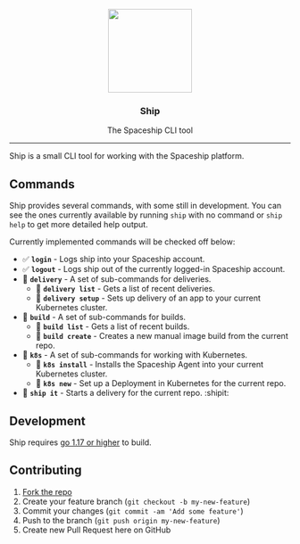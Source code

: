 <p align="center">
  <img src="https://static.onspaceship.com/FullColor.svg" width="150">
</p>

<h3 align="center">
  Ship
</h3>

<p align="center">
  The Spaceship CLI tool
</p>

---

Ship is a small CLI tool for working with the Spaceship platform.

## Commands

Ship provides several commands, with some still in development. You can see the ones currently available by running `ship` with no command or `ship help` to get more detailed help output.

Currently implemented commands will be checked off below:

- ✅ **`login`** - Logs ship into your Spaceship account.
- ✅ **`logout`** - Logs ship out of the currently logged-in Spaceship account.
- 🔳 **`delivery`** - A set of sub-commands for deliveries.
  - 🔳 **`delivery list`** - Gets a list of recent deliveries.
  - 🔳 **`delivery setup`** - Sets up delivery of an app to your current Kubernetes cluster.
- 🔳 **`build`** - A set of sub-commands for builds.
  - 🔳 **`build list`** - Gets a list of recent builds.
  - 🔳 **`build create`** - Creates a new manual image build from the current repo.
- 🔳 **`k8s`** - A set of sub-commands for working with Kubernetes.
  - 🔳 **`k8s install`** - Installs the Spaceship Agent into your current Kubernetes cluster.
  - 🔳 **`k8s new`** - Set up a Deployment in Kubernetes for the current repo.
- 🔳 **`ship it`** - Starts a delivery for the current repo. :shipit:

## Development

Ship requires [go 1.17 or higher](https://golang.org/) to build.

## Contributing

1. [Fork the repo](https://github.com/onspaceship/ship/fork)
2. Create your feature branch (`git checkout -b my-new-feature`)
3. Commit your changes (`git commit -am 'Add some feature'`)
4. Push to the branch (`git push origin my-new-feature`)
5. Create new Pull Request here on GitHub
